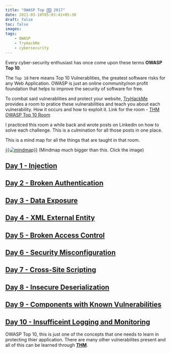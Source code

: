 ```yaml
---
title: "OWASP Top 🔟 2017"
date: 2021-03-10T05:03:41+05:30
draft: false
toc: false
images:
tags:
    - OWASP 
    - TryHackMe
    - cybersecurity
---
```


Every cyber-security enthusiast has once come upon these terms **OWASP Top 10**. 

The ```Top 10``` here means Top 10 Vulnerablities, the greatest software risks for any Web Application. OWASP is just an online community/non profit foundation that helps to improve the security of software for free.

To combat said vulnerablities and protect your website, [TryHackMe](https://tryhackme.com/) provides a room to pratice these vulnerabilities and teach you about each vulnerability. How it occurs and how to exploit it. 
Link for the room - [THM OWASP Top 10 Room](https://tryhackme.com/room/owasptop10)

I practiced this room a while back and wrote posts on Linkedin on how to solve each challenge. This is a culmination for all those posts in one place. 

This is a mind map for all the things that are taught in that room.

[{{<image src="/preview_mindmap.png" alt="mindmap" position="center" style="border-radius: 8px;" >}}](https://drive.google.com/file/d/1aBwE1J8sItyXawcbEt5YtiFXxnt50n6O/view?usp=sharing)
(Mindmap much bigger than this. Click the image)


## [Day 1 - Injection](https://lnkd.in/gmzbwgi) 



## [Day 2 - Broken Authentication](https://lnkd.in/df93YQm)



## [Day 3 - Data Exposure](https://lnkd.in/d2raTVQ)



## [Day 4 - XML External Entity](https://lnkd.in/dwCjwBF) 



## [Day 5 - Broken Access Control](https://lnkd.in/d77jsPj)



## [Day 6 - Security Misconfiguration](https://lnkd.in/dtF2FaU)



## [Day 7 - Cross-Site Scripting](https://lnkd.in/dhfK4sN)



## [Day 8 - Insecure Deserialization](https://lnkd.in/dE7ybe2)



## [Day 9 - Components with Known Vulnerabilities](https://lnkd.in/gTBsPg8)



## [Day 10 - Insufficeint Logging and Monitoring](https://lnkd.in/d5s-Jgw)


OWASP Top 10, this is just one of the concepts that one needs to learn in protecting thier application. There are many other vulnerabilites present and all of this can be learned through **[THM](https://tryhackme.com/)**.


